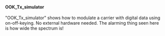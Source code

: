 
#### OOK_Tx_simulator
"OOK_Tx_simulator" shows how to modulate a carrier with digital data using on-off-keying.  No external hardware needed.   The alarming thing seen here is how wide the spectrum is!


